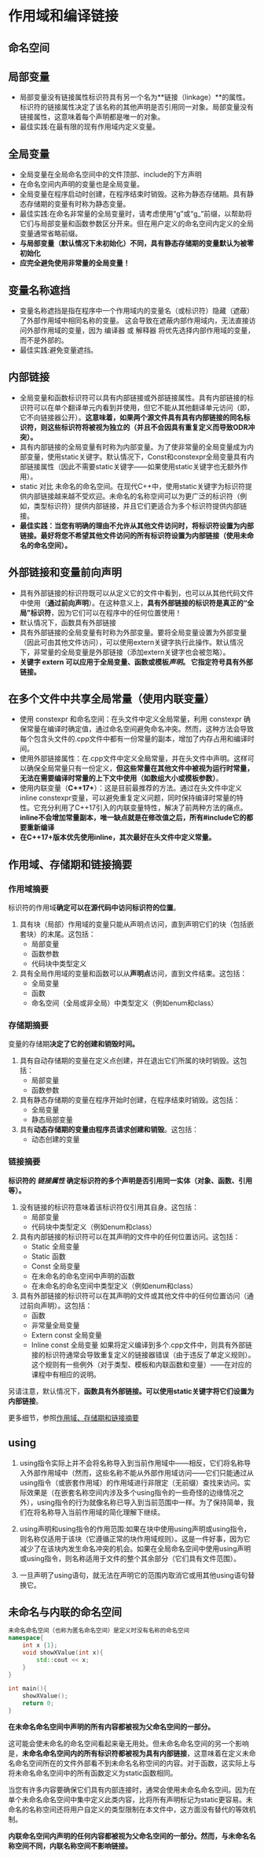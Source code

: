 # 作用域和编译链接

## 命名空间

## 局部变量
- 局部变量没有链接属性标识符具有另一个名为**链接（linkage）**的属性。标识符的链接属性决定了该名称的其他声明是否引用同一对象。局部变量没有链接属性，这意味着每个声明都是唯一的对象。
- 最佳实践:在最有限的现有作用域内定义变量。

## 全局变量
- 全局变量在全局命名空间中的文件顶部、include的下方声明
- 在命名空间内声明的变量也是全局变量。
- 全局变量在程序启动时创建，在程序结束时销毁。这称为静态存储期。具有静态存储期的变量有时称为静态变量。
- 最佳实践:在命名非常量的全局变量时，请考虑使用“g”或“g_”前缀，以帮助将它们与局部变量和函数参数区分开来。但在用户定义的命名空间内定义的全局变量通常省略前缀。
- **与局部变量（默认情况下未初始化）不同，具有静态存储期的变量默认为被零初始化**
- **应完全避免使用非常量的全局变量！**

## 变量名称遮挡
- 变量名称遮挡是指在程序中一个作用域内的变量名（或标识符）隐藏（遮蔽）了外部作用域中相同名称的变量。 这会导致在遮蔽内部作用域内，无法直接访问外部作用域的变量，因为 编译器 或 解释器 将优先选择内部作用域的变量，而不是外部的。
- 最佳实践:避免变量遮挡。

## 内部链接
- 全局变量和函数标识符可以具有内部链接或外部链接属性。具有内部链接的标识符可以在单个翻译单元内看到并使用，但它不能从其他翻译单元访问（即，它不向链接器公开）。**这意味着，如果两个源文件具有具有内部链接的同名标识符，则这些标识符将被视为独立的（并且不会因具有重复定义而导致ODR冲突）。**
- 具有内部链接的全局变量有时称为内部变量。为了使非常量的全局变量成为内部变量，使用static关键字。默认情况下，Const和constexpr全局变量具有内部链接属性（因此不需要static关键字——如果使用static关键字也无额外作用）。
- static 对比 未命名的命名空间。在现代C++中，使用static关键字为标识符提供内部链接越来越不受欢迎。未命名的名称空间可以为更广泛的标识符（例如，类型标识符）提供内部链接，并且它们更适合为多个标识符提供内部链接。
- **最佳实践：当您有明确的理由不允许从其他文件访问时，将标识符设置为内部链接。最好将您不希望其他文件访问的所有标识符设置为内部链接（使用未命名的命名空间）。**

## 外部链接和变量前向声明
- 具有外部链接的标识符既可以从定义它的文件中看到，也可以从其他代码文件中使用（**通过前向声明**）。在这种意义上，**具有外部链接的标识符是真正的“全局”标识符**，因为它们可以在程序中的任何位置使用！
- 默认情况下，函数具有外部链接
- 具有外部链接的全局变量有时称为外部变量。要将全局变量设置为外部变量（因此可由其他文件访问），可以使用extern关键字执行此操作。默认情况下，非常量的全局变量是外部链接（添加extern关键字也会被忽略）。
- **关键字 extern 可以应用于全局变量、函数或模板*声明*。 它指定符号具有外部链接。**

## 在多个文件中共享全局常量（使用内联变量）
- 使用 constexpr 和命名空间：在头文件中定义全局常量，利用 constexpr 确保常量在编译时确定值，通过命名空间避免命名冲突。然而，这种方法会导致每个包含头文件的.cpp文件中都有一份常量的副本，增加了内存占用和编译时间。
- 使用外部链接属性：在.cpp文件中定义全局常量，并在头文件中声明。这样可以确保全局常量只有一份定义，**但这些常量在其他文件中被视为运行时常量，无法在需要编译时常量的上下文中使用（如数组大小或模板参数）**。
- 使用内联变量（**C++17+**）：这是目前最推荐的方法。通过在头文件中定义inline constexpr变量，可以避免重复定义问题，同时保持编译时常量的特性。它充分利用了C++17引入的内联变量特性，解决了前两种方法的痛点。**inline不会增加常量副本，唯一缺点就是在修改值之后，所有#include它的都要重新编译**
- **在C++17+版本优先使用inline，其次最好在头文件中定义常量。**

## 作用域、存储期和链接摘要
### 作用域摘要
标识符的作用域**确定可以在源代码中访问标识符的位置**。

1. 具有块（局部）作用域的变量只能从声明点访问，直到声明它们的块（包括嵌套块）的末尾。这包括：
   - 局部变量
   - 函数参数
   - 代码块中类型定义
2. 具有全局作用域的变量和函数可以从**声明点**访问，直到文件结束。这包括：
   - 全局变量
   - 函数
   - 命名空间（全局或非全局）中类型定义（例如enum和class）

### 存储期摘要
变量的存储期**决定了它的创建和销毁时间。**

1. 具有自动存储期的变量在定义点创建，并在退出它们所属的块时销毁。这包括：
   - 局部变量
   - 函数参数
2. 具有静态存储期的变量在程序开始时创建，在程序结束时销毁。这包括：
   - 全局变量
   - 静态局部变量
3. 具有**动态存储期的变量由程序员请求创建和销毁**。这包括：
   - 动态创建的变量

### 链接摘要
**标识符的 *链接属性* 确定标识符的多个声明是否引用同一实体（对象、函数、引用等）。**

1. 没有链接的标识符意味着该标识符仅引用其自身。这包括：
   - 局部变量
   - 代码块中类型定义（例如enum和class）
2. 具有内部链接的标识符可以在其声明的文件中的任何位置访问。这包括：
   - Static 全局变量
   - Static 函数
   - Const 全局变量
   - 在未命名的命名空间中声明的函数
   - 在未命名的命名空间中类型定义（例如enum和class）
3. 具有外部链接的标识符可以在其声明的文件或其他文件中的任何位置访问（通过前向声明）。这包括：
   - 函数
   - 非常量全局变量
   - Extern const 全局变量
   - Inline const 全局变量
如果将定义编译到多个.cpp文件中，则具有外部链接的标识符通常会导致重复定义的链接器错误（由于违反了单定义规则）。这个规则有一些例外（对于类型、模板和内联函数和变量）——在对应的课程中有相应的说明。

另请注意，默认情况下，**函数具有外部链接。可以使用static关键字将它们设置为内部链接**。

更多细节，参照[作用域、存储期和链接摘要](https://www.studycpp.cn/basic/chapter7/scope-duration-linkage/)

## using

1. using指令实际上并不会将名称导入到当前作用域中——相反，它们将名称导入外部作用域中（然而，这些名称不能从外部作用域访问——它们只能通过从using指令（或嵌套作用域）的作用域进行非限定（无前缀）查找来访问。实际效果是（在嵌套名称空间内涉及多个using指令的一些奇怪的边缘情况之外），using指令的行为就像名称已导入到当前范围中一样。为了保持简单，我们在将名称导入当前作用域的简化理解下继续。

2. using声明和using指令的作用范围:如果在块中使用using声明或using指令，则名称仅适用于该块（它遵循正常的块作用域规则）。这是一件好事，因为它减少了在该块内发生命名冲突的机会。如果在全局命名空间中使用using声明或using指令，则名称适用于文件的整个其余部分（它们具有文件范围）。

3. 一旦声明了using语句，就无法在声明它的范围内取消它或用其他using语句替换它。

## 未命名与内联的命名空间

```cpp
未命名命名空间（也称为匿名命名空间）是定义时没有名称的命名空间
namespace{
    int x {1};
    void showXValue(int x){
        std::cout << x;
    }
}

int main(){
    showXValue();
    return 0;
}
```

**在未命名命名空间中声明的所有内容都被视为父命名空间的一部分。**

这可能会使未命名的命名空间看起来毫无用处。但未命名命名空间的另一个影响是，**未命名命名空间内的所有标识符都被视为具有内部链接**，这意味着在定义未命名命名空间所在的文件外部看不到未命名名称空间的内容。对于函数，这实际上与将未命名命名空间中的所有函数定义为static函数相同。

当您有许多内容要确保它们具有内部连接时，通常会使用未命名命名空间。因为在单个未命名命名空间中集中定义此类内容，比将所有声明标记为static更容易。未命名的名称空间还将用户自定义的类型限制在本文件中，这方面没有替代的等效机制。

**内联命名空间内声明的任何内容都被视为父命名空间的一部分。然而，与未命名名称空间不同，内联名称空间不影响链接。**